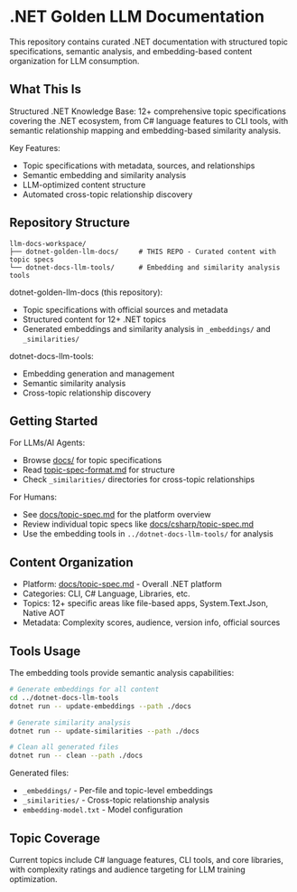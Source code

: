 # .NET Golden LLM Documentation

This repository contains curated .NET documentation with structured topic specifications, semantic analysis, and embedding-based content organization for LLM consumption.

## What This Is

Structured .NET Knowledge Base: 12+ comprehensive topic specifications covering the .NET ecosystem, from C# language features to CLI tools, with semantic relationship mapping and embedding-based similarity analysis.

Key Features:
- Topic specifications with metadata, sources, and relationships
- Semantic embedding and similarity analysis
- LLM-optimized content structure
- Automated cross-topic relationship discovery

## Repository Structure

```text
llm-docs-workspace/
├── dotnet-golden-llm-docs/     # THIS REPO - Curated content with topic specs
└── dotnet-docs-llm-tools/      # Embedding and similarity analysis tools
```

dotnet-golden-llm-docs (this repository):
- Topic specifications with official sources and metadata
- Structured content for 12+ .NET topics
- Generated embeddings and similarity analysis in `_embeddings/` and `_similarities/`

dotnet-docs-llm-tools:
- Embedding generation and management
- Semantic similarity analysis
- Cross-topic relationship discovery

## Getting Started

For LLMs/AI Agents:
- Browse [docs/](docs/) for topic specifications
- Read [topic-spec-format.md](topic-spec-format.md) for structure
- Check `_similarities/` directories for cross-topic relationships

For Humans:
- See [docs/topic-spec.md](docs/topic-spec.md) for the platform overview
- Review individual topic specs like [docs/csharp/topic-spec.md](docs/csharp/topic-spec.md)
- Use the embedding tools in `../dotnet-docs-llm-tools/` for analysis

## Content Organization

- Platform: [docs/topic-spec.md](docs/topic-spec.md) - Overall .NET platform
- Categories: CLI, C# Language, Libraries, etc.
- Topics: 12+ specific areas like file-based apps, System.Text.Json, Native AOT
- Metadata: Complexity scores, audience, version info, official sources

## Tools Usage

The embedding tools provide semantic analysis capabilities:

```bash
# Generate embeddings for all content
cd ../dotnet-docs-llm-tools
dotnet run -- update-embeddings --path ./docs

# Generate similarity analysis
dotnet run -- update-similarities --path ./docs

# Clean all generated files
dotnet run -- clean --path ./docs
```

Generated files:
- `_embeddings/` - Per-file and topic-level embeddings
- `_similarities/` - Cross-topic relationship analysis
- `embedding-model.txt` - Model configuration

## Topic Coverage

Current topics include C# language features, CLI tools, and core libraries, with complexity ratings and audience targeting for LLM training optimization.
